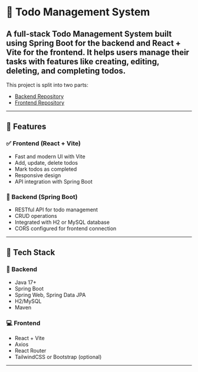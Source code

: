 # 📝 Todo Management System

A full-stack Todo Management System built using **Spring Boot** for the backend and **React + Vite** for the frontend. It helps users manage their tasks with features like creating, editing, deleting, and completing todos.
---

This project is split into two parts:

- [Backend Repository](https://github.com/Manohar-code3/todo-back-end)
- [Frontend Repository](https://github.com/Manohar-code3/Todo-front-end)
---

## 📌 Features

### ✅ Frontend (React + Vite)
- Fast and modern UI with Vite
- Add, update, delete todos
- Mark todos as completed
- Responsive design
- API integration with Spring Boot

### 🚀 Backend (Spring Boot)
- RESTful API for todo management
- CRUD operations
- Integrated with H2 or MySQL database
- CORS configured for frontend connection

---

## 🧰 Tech Stack

### 🔧 Backend
- Java 17+
- Spring Boot
- Spring Web, Spring Data JPA
- H2/MySQL
- Maven

### 💻 Frontend
- React + Vite
- Axios
- React Router
- TailwindCSS or Bootstrap (optional)

---


